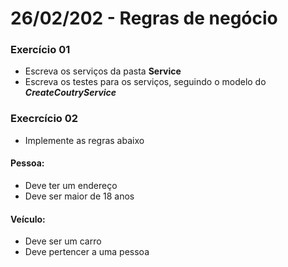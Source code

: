 # 26/02/202 - Regras de negócio



### Exercício 01
- Escreva os serviços da pasta **Service**
- Escreva os testes para os serviços, seguindo o modelo do _**CreateCoutryService**_

### Execrcício 02
- Implemente as regras abaixo

#### Pessoa:
- Deve ter um endereço
- Deve ser maior de 18 anos

#### Veículo:
- Deve ser um carro
- Deve pertencer a uma pessoa